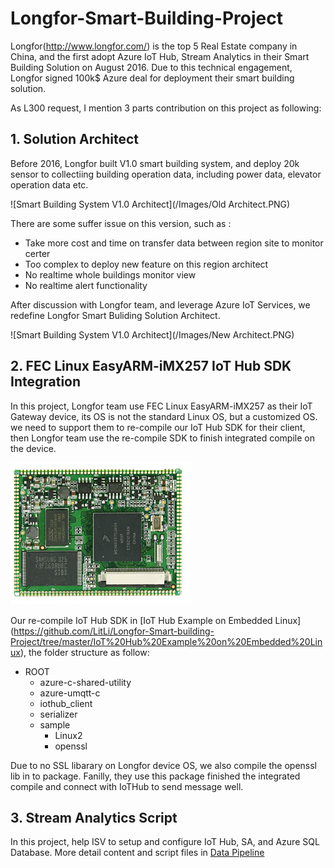 

# Longfor-Smart-Building-Project

Longfor(http://www.longfor.com/)
is the top 5 Real Estate company in China, and the first adopt Azure IoT Hub,
Stream Analytics in their Smart Building Solution on August 2016. Due to this technical
engagement, Longfor signed 100k$ Azure deal for deployment their smart building
solution. 

As L300 request, I mention 3 parts contribution on this project as following:
## 1. Solution Architect

Before 2016, Longfor built V1.0 smart building system, and deploy 20k sensor to collectiing building operation data, including power data, elevator operation data etc.

![Smart Building System V1.0 Architect](/Images/Old Architect.PNG)

There are some suffer issue on this version, such as :
- Take more cost and time on transfer data between region site to monitor certer
- Too complex to deploy new feature on this region architect
- No realtime whole buildings monitor view
- No realtime alert functionality

After discussion with Longfor team, and leverage Azure IoT Services, we redefine Longfor Smart Buliding Solution Architect. 

![Smart Building System V1.0 Architect](/Images/New Architect.PNG)

## 2. FEC Linux EasyARM-iMX257 IoT Hub SDK Integration

In this project, Longfor team use FEC Linux EasyARM-iMX257 as their IoT Gateway device, its OS is not the standard Linux OS, but a customized OS. we need to support them to re-compile our IoT Hub SDK for their client, then Longfor team use the re-compile SDK to finish integrated compile on the device. 

![FEC Linux EasyARM-iMX257](/Images/EasyARMiMX257.png)

Our re-compile IoT Hub SDK in [IoT Hub Example on Embedded Linux] (https://github.com/LitLi/Longfor-Smart-building-Project/tree/master/IoT%20Hub%20Example%20on%20Embedded%20Linux), the folder structure as follow:
  - ROOT
    - azure-c-shared-utility
    - azure-umqtt-c
    - iothub_client
    - serializer
    - sample
        -   Linux2
        -   openssl

Due to no SSL libarary on Longfor device OS, we also compile the openssl lib in to package. Fanilly, they use this package finished the integrated compile and connect with IoTHub to send message well. 

## 3. Stream Analytics Script

In this project, help ISV to setup and configure IoT
Hub, SA, and Azure SQL Database. More detail content and script files in [Data
Pipeline](https://github.com/LitLi/SmartVendingMachine-Project/tree/master/Data%20Pineline)
